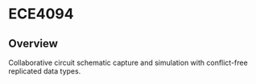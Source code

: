 # ECE4094

## Overview

Collaborative circuit schematic capture and simulation with conflict-free
replicated data types.
